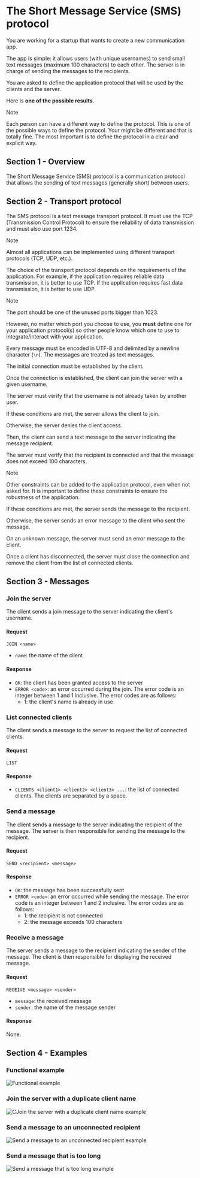 # The Short Message Service (SMS) protocol

You are working for a startup that wants to create a new communication app.

The app is simple: it allows users (with unique usernames) to send small text
messages (maximum 100 characters) to each other. The server is in charge of
sending the messages to the recipients.

You are asked to define the application protocol that will be used by the
clients and the server.

Here is **one of the possible results**.

> [!NOTE]
>
> Each person can have a different way to define the protocol. This is one of
> the possible ways to define the protocol. Your might be different and that is
> totally fine. The most important is to define the protocol in a clear and
> explicit way.

## Section 1 - Overview

The Short Message Service (SMS) protocol is a communication protocol that allows
the sending of text messages (generally short) between users.

## Section 2 - Transport protocol

The SMS protocol is a text message transport protocol. It must use the TCP
(Transmission Control Protocol) to ensure the reliability of data transmission
and must also use port 1234.

> [!NOTE]
>
> Almost all applications can be implemented using different transport protocols
> (TCP, UDP, etc.).
>
> The choice of the transport protocol depends on the requirements of the
> application. For example, if the application requires reliable data
> transmission, it is better to use TCP. If the application requires fast data
> transmission, it is better to use UDP.

> [!NOTE]
>
> The port should be one of the unused ports bigger than 1023.
>
> However, no matter which port you choose to use, you **must** define one for
> your application protocol(s) so other people know which one to use to
> integrate/interact with your application.

Every message must be encoded in UTF-8 and delimited by a newline character
(`\n`). The messages are treated as text messages.

The initial connection must be established by the client.

Once the connection is established, the client can join the server with a given
username.

The server must verify that the username is not already taken by another user.

If these conditions are met, the server allows the client to join.

Otherwise, the server denies the client access.

Then, the client can send a text message to the server indicating the message
recipient.

The server must verify that the recipient is connected and that the message does
not exceed 100 characters.

> [!NOTE]
>
> Other constraints can be added to the application protocol, even when not
> asked for. It is important to define these constraints to ensure the
> robustness of the application.

If these conditions are met, the server sends the message to the recipient.

Otherwise, the server sends an error message to the client who sent the message.

On an unknown message, the server must send an error message to the client.

Once a client has disconnected, the server must close the connection and remove
the client from the list of connected clients.

## Section 3 - Messages

### Join the server

The client sends a join message to the server indicating the client's username.

#### Request

```text
JOIN <name>
```

- `name`: the name of the client

#### Response

- `OK`: the client has been granted access to the server
- `ERROR <code>`: an error occurred during the join. The error code is an
  integer between 1 and 1 inclusive. The error codes are as follows:
  - 1: the client's name is already in use

### List connected clients

The client sends a message to the server to request the list of connected
clients.

#### Request

```text
LIST
```

#### Response

- `CLIENTS <client1> <client2> <client3> ...`: the list of connected clients.
  The clients are separated by a space.

### Send a message

The client sends a message to the server indicating the recipient of the
message. The server is then responsible for sending the message to the
recipient.

#### Request

```text
SEND <recipient> <message>
```

#### Response

- `OK`: the message has been successfully sent
- `ERROR <code>`: an error occurred while sending the message. The error code is
  an integer between 1 and 2 inclusive. The error codes are as follows:
  - 1: the recipient is not connected
  - 2: the message exceeds 100 characters

### Receive a message

The server sends a message to the recipient indicating the sender of the
message. The client is then responsible for displaying the received message.

#### Request

```text
RECEIVE <message> <sender>
```

- `message`: the received message
- `sender`: the name of the message sender

#### Response

None.

## Section 4 - Examples

### Functional example

![Functional example](./images/sms-protocol-example-1-functional-example.png)

### Join the server with a duplicate client name

![CJoin the server with a duplicate client name example](./images/sms-protocol-example-2-join-the-server-with-a-duplicate-client-name.png)

### Send a message to an unconnected recipient

![Send a message to an unconnected recipient example](./images/sms-protocol-example-3-send-a-message-to-an-unconnected-recipient.png)

### Send a message that is too long

![Send a message that is too long example](./images/sms-protocol-example-4-send-a-message-that-is-too-long.png)

